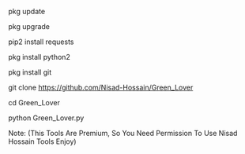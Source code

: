 pkg update

pkg upgrade

pip2 install requests

pkg install python2

pkg install git

git clone https://github.com/Nisad-Hossain/Green_Lover

cd Green_Lover

python Green_Lover.py

Note: (This Tools Are Premium, So You Need Permission To Use Nisad Hossain Tools Enjoy)
